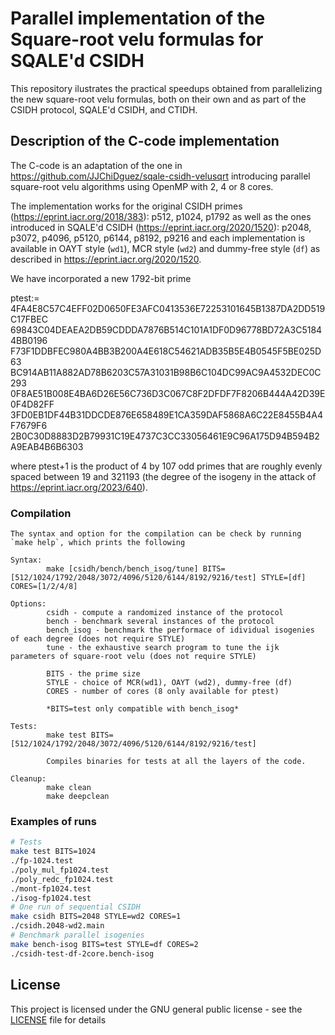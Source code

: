 # Parallel implementation of the Square-root velu formulas for SQALE'd CSIDH 

This repository ilustrates the practical speedups obtained from parallelizing the new square-root velu formulas, both on
their own and as part of the CSIDH protocol, SQALE'd CSIDH, and CTIDH.
## Description of the C-code implementation

The C-code is an adaptation of the one in https://github.com/JJChiDguez/sqale-csidh-velusqrt introducing parallel square-root velu algorithms
using OpenMP with 2, 4 or 8 cores.

The implementation works for the original CSIDH primes (https://eprint.iacr.org/2018/383): p512, p1024, p1792 
as well as the ones introduced in SQALE'd CSIDH (https://eprint.iacr.org/2020/1520): p2048, p3072, p4096, p5120, p6144, p8192, p9216
and each implementation is available in OAYT style (`wd1`), MCR style (`wd2`) and dummy-free style (`df`) as described in https://eprint.iacr.org/2020/1520.

We have incorporated a new 1792-bit prime

ptest:= 4FA4E8C57C4EFF02D0650FE3AFC0413536E72253101645B1387DA2DD519C17FBEC
69843C04DEAEA2DB59CDDDA7876B514C101A1DF0D96778BD72A3C51844BB0196
F73F1DDBFEC980A4BB3B200A4E618C54621ADB35B5E4B0545F5BE025D63
BC914AB11A882AD78B6203C57A31031B98B6C104DC99AC9A4532DEC0C293
0F8AE51B008E4BA6D26E56C736D3C067C8F2DFDF7F8206B444A42D39E0F4D82FF
3FD0EB1DF44B31DDCDE876E658489E1CA359DAF5868A6C22E8455B4A4F7679F6
2B0C30D8883D2B79931C19E4737C3CC33056461E9C96A175D94B594B2A9EAB4B6B6303

where ptest+1 is the product of 4 by 107 odd primes that are roughly evenly spaced between 19 and  321193 (the degree of the isogeny in the attack of https://eprint.iacr.org/2023/640).

### Compilation
```
The syntax and option for the compilation can be check by running `make help`, which prints the following

Syntax:
        make [csidh/bench/bench_isog/tune] BITS=[512/1024/1792/2048/3072/4096/5120/6144/8192/9216/test] STYLE=[df] CORES=[1/2/4/8]

Options:
        csidh - compute a randomized instance of the protocol
        bench - benchmark several instances of the protocol
        bench_isog - benchmark the performace of idividual isogenies of each degree (does not require STYLE)
        tune - the exhaustive search program to tune the ijk parameters of square-root velu (does not require STYLE)

        BITS - the prime size
        STYLE - choice of MCR(wd1), OAYT (wd2), dummy-free (df)
        CORES - number of cores (8 only available for ptest)

        *BITS=test only compatible with bench_isog* 

Tests:
        make test BITS=[512/1024/1792/2048/3072/4096/5120/6144/8192/9216/test] 

        Compiles binaries for tests at all the layers of the code.

Cleanup:
        make clean
        make deepclean
```

### Examples of runs
```bash
# Tests
make test BITS=1024
./fp-1024.test
./poly_mul_fp1024.test
./poly_redc_fp1024.test
./mont-fp1024.test
./isog-fp1024.test
# One run of sequential CSIDH
make csidh BITS=2048 STYLE=wd2 CORES=1
./csidh.2048-wd2.main
# Benchmark parallel isogenies 
make bench-isog BITS=test STYLE=df CORES=2
./csidh-test-df-2core.bench-isog
```

## License

This project is licensed under the GNU general public license - see the [LICENSE](LICENSE) file for details
